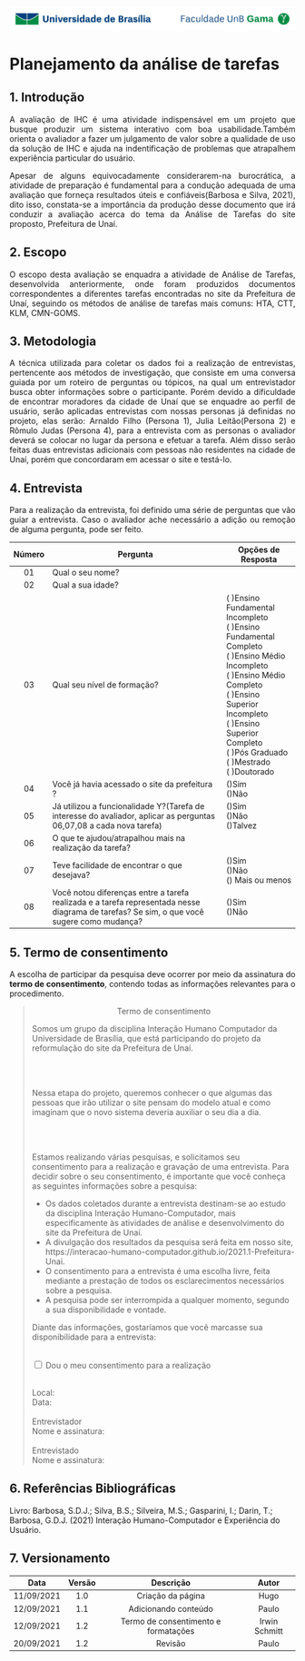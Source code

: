 ![UnB](../../../img/unb.jpg)

# Planejamento da análise de tarefas

## 1. Introdução

<p align = "justify"> A avaliação de IHC é uma atividade indispensável em um projeto que busque produzir um sistema interativo com boa usabilidade.Também orienta o avaliador a fazer um julgamento de valor sobre a qualidade de uso da solução de IHC e ajuda na indentificação de problemas que atrapalhem experiência particular do usuário. </p>

<p align = "justify"> Apesar de alguns equivocadamente considerarem-na burocrática, a atividade de preparação é fundamental para a condução adequada de uma avaliação que forneça resultados úteis e confiáveis(Barbosa e Silva, 2021), dito isso, constata-se a importância da produção desse documento que irá conduzir a avaliação acerca do tema da Análise de Tarefas do site proposto, Prefeitura de Unaí. </p>

## 2. Escopo

<p align = "justify"> O escopo desta avaliação se enquadra a atividade de Análise de Tarefas, desenvolvida anteriormente, onde foram produzidos documentos correspondentes a diferentes tarefas encontradas no site da Prefeitura de Unaí, seguindo os métodos de análise de tarefas mais comuns: HTA, CTT, KLM, CMN-GOMS. </p>

## 3. Metodologia

<p align = "justify"> A técnica utilizada para coletar os dados foi a realização de entrevistas, pertencente aos métodos de investigação, que consiste em uma conversa guiada por um roteiro de perguntas ou tópicos, na qual um entrevistador busca obter informações sobre o participante. Porém devido a dificuldade de encontrar moradores da cidade de Unaí que se enquadre ao perfil de usuário, serão aplicadas entrevistas com nossas personas já definidas no projeto, elas serão: Arnaldo Filho (Persona 1), Julia Leitão(Persona 2) e Rômulo Judas (Persona 4), para a entrevista com as personas o avaliador deverá se colocar no lugar da persona e efetuar a tarefa. Além disso serão feitas duas entrevistas adicionais com pessoas não residentes na cidade de Unaí, porém que concordaram em acessar o site e testá-lo.</p>

## 4. Entrevista

<p align = "justify"> Para a realização da entrevista, foi definido uma série de perguntas que vão guiar a entrevista. Caso o avaliador ache necessário a adição ou remoção de alguma pergunta, pode ser feito. </p>

| Número | Pergunta                                                                                                                                  | Opções de Resposta                                                                                                                                                                                                                                      |
| :----: | ----------------------------------------------------------------------------------------------------------------------------------------- | ------------------------------------------------------------------------------------------------------------------------------------------------------------------------------------------------------------------------------------------------------- |
|   01   | Qual o seu nome?                                                                                                                          |                                                                                                                                                                                                                                                         |
|   02   | Qual a sua idade?                                                                                                                         |                                                                                                                                                                                                                                                         |
|   03   | Qual seu nível de formação?                                                                                                               | ( )Ensino Fundamental Incompleto </br>( )Ensino Fundamental Completo</br>( )Ensino Médio Incompleto</br>( )Ensino Médio Completo</br>( )Ensino Superior Incompleto</br>( )Ensino Superior Completo</br>( )Pós Graduado</br>( )Mestrado</br>( )Doutorado |
|   04   | Você já havia acessado o site da prefeitura ?                                                                                             | ()Sim </br> ()Não                                                                                                                                                                                                                                       |
|   05   | Já utilizou a funcionalidade Y?(Tarefa de interesse do avaliador, aplicar as perguntas 06,07,08 a cada nova tarefa)                       | ()Sim</br> ()Não </br>()Talvez                                                                                                                                                                                                                          |
|   06   | O que te ajudou/atrapalhou mais na realização da tarefa?                                                                                  |                                                                                                                                                                                                                                                         |
|   07   | Teve facilidade de encontrar o que desejava?                                                                                              | ()Sim</br> ()Não </br>() Mais ou menos                                                                                                                                                                                                                  |
|   08   | Você notou diferenças entre a tarefa realizada e a tarefa representada nesse diagrama de tarefas? Se sim, o que você sugere como mudança? | ()Sim</br> ()Não </br>                                                                                                                                                                                                                                  |

## 5. Termo de consentimento

<p align="justify">
A escolha de participar da pesquisa deve ocorrer por meio da assinatura do <strong>termo de consentimento</strong>, contendo todas as informações relevantes para o procedimento.
</p>

<blockquote>
<p align="center">
Termo de consentimento
<p>

<p align="justify">

Somos um grupo da disciplina Interação Humano Computador da Universidade de Brasília, que está participando do projeto da reformulação do site da Prefeitura de Unaí.

<br/>
<br/>

Nessa etapa do projeto, queremos conhecer o que algumas das pessoas que irão utilizar o site pensam do modelo atual e como imaginam que o novo sistema deveria auxiliar o seu dia a dia.

<br/>
<br/>

Estamos realizando várias pesquisas, e solicitamos seu consentimento para a realização e gravação de uma entrevista. Para decidir sobre o seu consentimento, é importante que você conheça as seguintes informações sobre a pesquisa:

<ul>
<li>
Os dados coletados durante a entrevista destinam-se ao estudo da disciplina Interação Humano-Computador, mais especificamente às atividades de análise e desenvolvimento do site da Prefeitura de Unaí.</li>
<li>A divulgação dos resultados da pesquisa será feita em nosso site, https://interacao-humano-computador.github.io/2021.1-Prefeitura-Unai.</li>
<li>O consentimento para a entrevista é uma escolha livre, feita mediante a prestação de todos os esclarecimentos necessários sobre a pesquisa.</li>
<li>A pesquisa pode ser interrompida a qualquer momento, segundo a sua disponibilidade e vontade.</li>
</ul>

Diante das informações, gostaríamos que você marcasse sua disponibilidade para a entrevista:

<br/>

<input type="checkbox">
<label for="vehicle1"> Dou o meu consentimento para a realização</label>

<br>
<br>

Local:
<br>
Data:
<br>
<br>
Entrevistador
<br>
Nome e assinatura:
<br>
<br>
Entrevistado
<br>
Nome e assinatura:

<p>
</blockquote>

## 6. Referências Bibliográficas

Livro: Barbosa, S.D.J.; Silva, B.S.; Silveira, M.S.; Gasparini, I.; Darin, T.; Barbosa, G.D.J.
(2021) Interação Humano-Computador e Experiência do Usuário.

## 7. Versionamento

|    Data    | Versão |              Descrição               |     Autor     |
| :--------: | :----: | :----------------------------------: | :-----------: |
| 11/09/2021 |  1.0   |          Criação da página           |     Hugo      |
| 12/09/2021 |  1.1   |         Adicionando conteúdo         |     Paulo     |
| 12/09/2021 |  1.2   | Termo de consentimento e formatações | Irwin Schmitt |
| 20/09/2021 |  1.2   | Revisão | Paulo |
